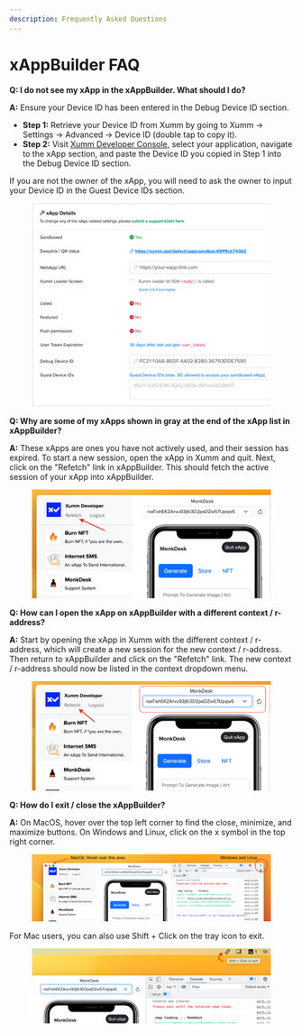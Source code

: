 ```yaml
---
description: Frequently Asked Questions
---
```


# xAppBuilder FAQ

**Q: I do not see my xApp in the xAppBuilder. What should I do?**

**A:** Ensure your Device ID has been entered in the Debug Device ID section.

* **Step 1:** Retrieve your Device ID from Xumm by going to Xumm -> Settings -> Advanced -> Device ID (double tap to copy it).
* **Step 2:** Visit [Xumm Developer Console](https://apps.xumm.dev/), select your application, navigate to the xApp section, and paste the Device ID you copied in Step 1 into the Debug Device ID section.

If you are not the owner of the xApp, you will need to ask the owner to input your Device ID in the Guest Device IDs section.

<figure><img src="../../../.gitbook/assets/Screenshot 2023-08-02 at 4.01.10 PM.png" alt=""><figcaption></figcaption></figure>

**Q: Why are some of my xApps shown in gray at the end of the xApp list in xAppBuilder?**

**A:** These xApps are ones you have not actively used, and their session has expired. To start a new session, open the xApp in Xumm and quit. Next, click on the "Refetch" link in xAppBuilder. This should fetch the active session of your xApp into xAppBuilder.

<figure><img src="../../../.gitbook/assets/Screenshot 2023-08-02 at 4.02.11 PM.png" alt=""><figcaption></figcaption></figure>

**Q: How can I open the xApp on xAppBuilder with a different context / r-address?**

**A:** Start by opening the xApp in Xumm with the different context / r-address, which will create a new session for the new context / r-address. Then return to xAppBuilder and click on the "Refetch" link. The new context / r-address should now be listed in the context dropdown menu.

<figure><img src="../../../.gitbook/assets/Screenshot 2023-08-02 at 4.06.02 PM.png" alt=""><figcaption></figcaption></figure>

**Q: How do I exit / close the xAppBuilder?**

**A:** On MacOS, hover over the top left corner to find the close, minimize, and maximize buttons. On Windows and Linux, click on the x symbol in the top right corner.&#x20;

<figure><img src="../../../.gitbook/assets/Screenshot 2023-08-02 at 4.12.07 PM.png" alt=""><figcaption></figcaption></figure>

For Mac users, you can also use Shift + Click on the tray icon to exit.

<figure><img src="../../../.gitbook/assets/Screenshot 2023-08-02 at 4.15.31 PM.png" alt=""><figcaption></figcaption></figure>
